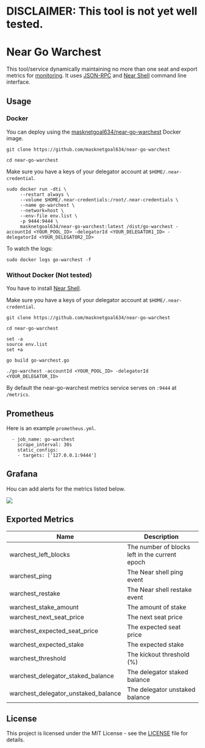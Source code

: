 # DISCLAIMER: This tool is not yet well tested.

# Near Go Warchest

This tool/service dynamically maintaining no more than one seat and export metrics for [monitoring](https://prometheus.io). It uses [JSON-RPC](https://docs.near.org/docs/interaction/rpc) and [Near Shell](https://github.com/near/near-shell/) command line interface.

## Usage

### Docker

You can deploy using the [masknetgoal634/near-go-warchest](https://hub.docker.com/r/masknetgoal634/near-go-warchest) Docker image.

    git clone https://github.com/masknetgoal634/near-go-warchest

    cd near-go-warchest

Make sure you have a keys of your delegator account at `$HOME/.near-credential`.

```
sudo docker run -dti \
     --restart always \
     --volume $HOME/.near-credentials:/root/.near-credentials \
     --name go-warchest \
     --network=host \
     --env-file env.list \
     -p 9444:9444 \ 
     masknetgoal634/near-go-warchest:latest /dist/go-warchest -accountId <YOUR_POOL_ID> -delegatorId <YOUR_DELEGATOR1_ID> -delegatorId <YOUR_DELEGATOR2_ID>
```

To watch the logs: 

    sudo docker logs go-warchest -f

### Without Docker (Not tested)

You have to install [Near Shell](https://github.com/near/near-shell/).

Make sure you have a keys of your delegator account at `$HOME/.near-credential`.

    git clone https://github.com/masknetgoal634/near-go-warchest

    cd near-go-warchest

    set -a
    source env.list
    set +a

    go build go-warchest.go

    ./go-warchest -accountId <YOUR_POOL_ID> -delegatorId <YOUR_DELEGATOR_ID>


By default the near-go-warchest metrics service serves on `:9444` at `/metrics`.

## Prometheus

Here is an example `prometheus.yml`.

```
  - job_name: go-warchest
    scrape_interval: 30s
    static_configs:
    - targets: ['127.0.0.1:9444']
```
## Grafana

Нou can add alerts for the metrics listed below.

![](https://raw.githubusercontent.com/masknetgoal634/near-go-warchest/master/img/dashboard.png)

## Exported Metrics

| Name | Description |
| ---- | ----------- |
| warchest_left_blocks | The number of blocks left in the current epoch |
| warchest_ping | The Near shell ping event |
| warchest_restake | The Near shell restake event |
| warchest_stake_amount | The amount of stake |
| warchest_next_seat_price | The next seat price |
| warchest_expected_seat_price | The expected seat price |
| warchest_expected_stake | The expected stake |
| warchest_threshold | The kickout threshold (%) |
| warchest_delegator_staked_balance | The delegator staked balance |
| warchest_delegator_unstaked_balance | The delegator unstaked balance |

## License

This project is licensed under the MIT License - see the [LICENSE](LICENSE) file for details.
